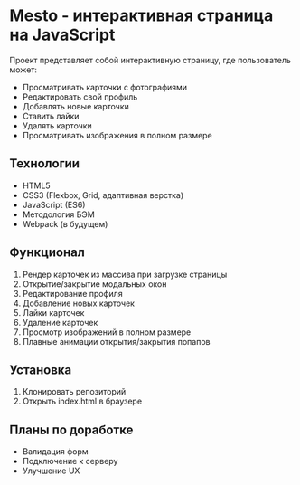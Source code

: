 # Mesto - интерактивная страница на JavaScript

Проект представляет собой интерактивную страницу, где пользователь может:
- Просматривать карточки с фотографиями
- Редактировать свой профиль
- Добавлять новые карточки
- Ставить лайки
- Удалять карточки
- Просматривать изображения в полном размере

## Технологии
- HTML5
- CSS3 (Flexbox, Grid, адаптивная верстка)
- JavaScript (ES6)
- Методология БЭМ
- Webpack (в будущем)

## Функционал
1. Рендер карточек из массива при загрузке страницы
2. Открытие/закрытие модальных окон
3. Редактирование профиля
4. Добавление новых карточек
5. Лайки карточек
6. Удаление карточек
7. Просмотр изображений в полном размере
8. Плавные анимации открытия/закрытия попапов

## Установка
1. Клонировать репозиторий
2. Открыть index.html в браузере

## Планы по доработке
- Валидация форм
- Подключение к серверу
- Улучшение UX